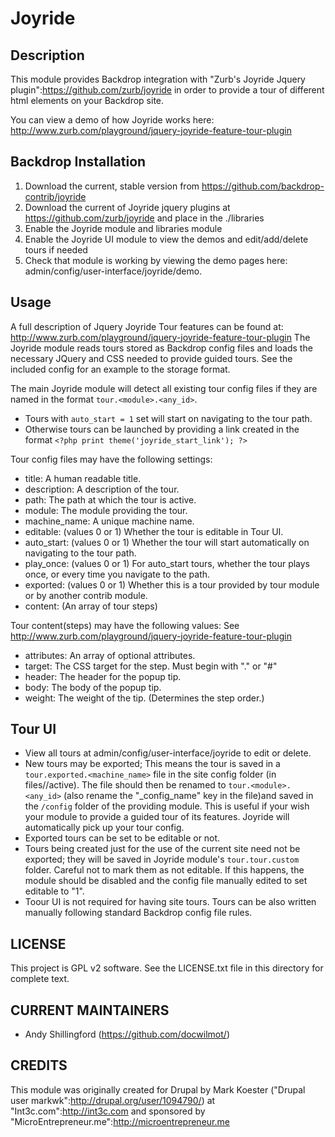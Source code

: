 Joyride
=======

Description
-----------

This module provides Backdrop integration with "Zurb's Joyride Jquery plugin":https://github.com/zurb/joyride in order to provide a tour of different html elements on your Backdrop site.

You can view a demo of how Joyride works here: http://www.zurb.com/playground/jquery-joyride-feature-tour-plugin

Backdrop Installation
---------------------

1. Download the current, stable version from https://github.com/backdrop-contrib/joyride
2. Download the current of Joyride jquery plugins at https://github.com/zurb/joyride and place in the ./libraries
4. Enable the Joyride module and libraries module
5. Enable the Joyride UI module to view the demos and edit/add/delete tours if needed
6. Check that module is working by viewing the demo pages here: admin/config/user-interface/joyride/demo.

Usage
-----

A full description of Jquery Joyride Tour features can be found at: 
http://www.zurb.com/playground/jquery-joyride-feature-tour-plugin
The Joyride module reads tours stored as Backdrop config files and loads the 
necessary JQuery and CSS needed to provide guided tours. See the included config
for an example to the storage format.

The main Joyride module will detect all existing tour config files if they are
named in the format `tour.<module>.<any_id>`. 

- Tours with `auto_start = 1` set will start on navigating to the tour path.
- Otherwise tours can be launched by providing a link created in the format
`<?php print theme('joyride_start_link'); ?>`

Tour config files may have the following settings:
- title: A human readable title.
- description: A description of the tour.
- path: The path at which the tour is active.
- module: The module providing the tour.
- machine_name: A unique machine name.
- editable: (values 0 or 1) Whether the tour is editable in Tour UI.
- auto_start: (values 0 or 1) Whether the tour will start automatically on navigating to the 
  tour path.
- play_once: (values 0 or 1) For auto_start tours, whether the tour plays once,
  or every time you navigate to the path.
- exported: (values 0 or 1) Whether this is a tour provided by tour module or
  by another contrib module.
- content: (An array of tour steps)

Tour content(steps) may have the following values:
See http://www.zurb.com/playground/jquery-joyride-feature-tour-plugin
- attributes: An array of optional attributes. 
- target: The CSS target for the step. Must begin with "." or "#"
- header: The header for the popup tip.
- body: The body of the popup tip. 
- weight: The weight of the tip. (Determines the step order.)

Tour UI
-------
- View all tours at admin/config/user-interface/joyride to edit or delete.
- New tours may be exported; This means the tour is saved in a 
`tour.exported.<machine_name>` file in the site config folder (in files/<hash>/active).
 The file should then be renamed to `tour.<module>.<any_id>` (also rename the 
 "_config_name" key in the file)and saved in the `/config` folder of the 
 providing module. This is useful if your wish your module to provide a guided 
 tour of its features. Joyride will automatically pick up your tour config. 
- Exported tours can be set to be editable or not. 
- Tours being created just for the use of the current site need not be exported;
they will be saved in Joyride module's `tour.tour.custom` folder. Careful not 
to mark them as not editable. If this happens, the module should be disabled and
the config file manually edited to set editable to "1".
- Toour UI is not required for having site tours. Tours can be also written 
manually following standard Backdrop config file rules.

LICENSE
---------------    

This project is GPL v2 software. See the LICENSE.txt file in this directory 
for complete text.

CURRENT MAINTAINERS
---------------    

- Andy Shillingford (https://github.com/docwilmot/)

CREDITS   
--------------- 

This module was originally created for Drupal by Mark Koester ("Drupal user markwk":http://drupal.org/user/1094790/) at "Int3c.com":http://int3c.com and sponsored by "MicroEntrepreneur.me":http://microentrepreneur.me 